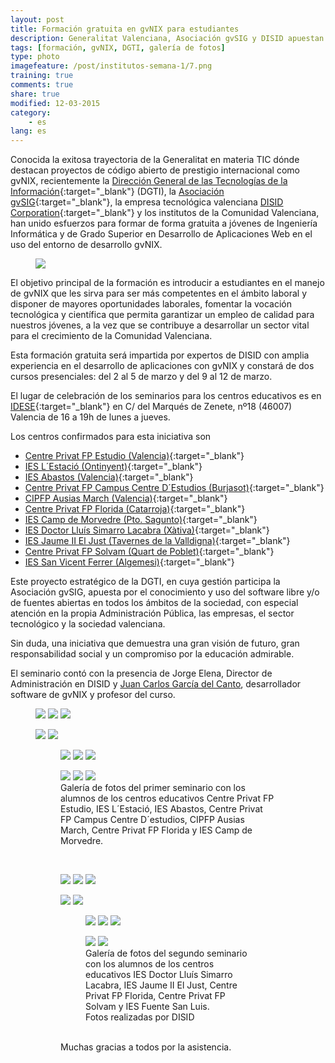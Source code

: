 ```yaml
---
layout: post
title: Formación gratuita en gvNIX para estudiantes
description: Generalitat Valenciana, Asociación gvSIG y DISID apuestan por los futuros ingenieros valencianos
tags: [formación, gvNIX, DGTI, galería de fotos]
type: photo
imagefeature: /post/institutos-semana-1/7.png
training: true
comments: true
share: true
modified: 12-03-2015
category:
    - es
lang: es
---
```


Conocida la exitosa trayectoria de la Generalitat en materia TIC dónde destacan
proyectos de código abierto de prestigio internacional como gvNIX,
recientemente la [Dirección General de las Tecnologías de la Información](http://www.dgti.gva.es/){:target="_blank"} (DGTI),
la [Asociación gvSIG](http://www.gvsig.com){:target="_blank"}, la empresa tecnológica valenciana [DISID Corporation](http://www.disid.com){:target="_blank"} y
los institutos de la Comunidad Valenciana,
han unido esfuerzos para formar de forma gratuita a jóvenes de Ingeniería Informática
y de Grado Superior en Desarrollo de Aplicaciones Web en el uso del entorno de desarrollo gvNIX.

<figure>
  <img src="{{ site.url }}/images/post/gvnix-seminarios-training.png">
</figure>

El objetivo principal de la formación es introducir a estudiantes en el manejo
de gvNIX que les sirva para ser más competentes en el ámbito laboral y
disponer de mayores oportunidades laborales, fomentar la vocación tecnológica
y científica que permita garantizar un empleo de calidad para nuestros jóvenes,
a la vez que se contribuye a desarrollar un sector vital para el crecimiento de
la Comunidad Valenciana.

Esta formación gratuita será impartida por expertos de DISID con amplia
experiencia en el desarrollo de aplicaciones con gvNIX y
constará de dos cursos presenciales: del 2 al 5 de marzo y del 9 al 12 de marzo.

El lugar de celebración de los seminarios para los centros educativos es en
[IDESE](http://www.idese.es/){:target="_blank"} en C/ del Marqués de Zenete,
nº18 (46007) Valencia de 16 a 19h de lunes a jueves.

Los centros confirmados para esta iniciativa son

* [Centre Privat FP Estudio (Valencia)](http://www.grupostudio.es/){:target="_blank"}
* [IES L´Estació (Ontinyent)](http://www.iestacio.com/){:target="_blank"}
* [IES Abastos (Valencia)](http://mestreacasa.gva.es/web/4602504000/){:target="_blank"}
* [Centre Privat FP Campus Centre D´Estudios (Burjasot)](http://www.campusaula.com/){:target="_blank"}
* [CIPFP Ausias March (Valencia)](http://www.ausiasmarch.net/portal/){:target="_blank"}
* [Centre Privat FP Florida (Catarroja)](http://www.floridauniversitaria.es/){:target="_blank"}
* [IES Camp de Morvedre (Pto. Sagunto)](http://www.iescamp.es/){:target="_blank"}
* [IES Doctor Lluís Simarro Lacabra (Xàtiva)](http://ieslluissimarro.org/){:target="_blank"}
* [IES Jaume II El Just (Tavernes de la Valldigna)](http://ieseljust.edu.gva.es/){:target="_blank"}
* [Centre Privat FP Solvam (Quart de Poblet)](http://www.solvam.org/){:target="_blank"}
* [IES San Vicent Ferrer (Algemesi)](http://www.iessantvicent.com/){:target="_blank"}

Este proyecto estratégico de la DGTI, en cuya gestión participa la Asociación gvSIG,
apuesta por el conocimiento y uso del software libre y/o de fuentes abiertas en
todos los ámbitos de la sociedad, con especial atención en la propia Administración Pública,
las empresas, el sector tecnológico y la sociedad valenciana.

Sin duda, una iniciativa que demuestra una gran visión de futuro,
gran responsabilidad social y un compromiso por la educación admirable.


El seminario contó con la presencia de Jorge Elena, Director de Administración en DISID y
[Juan Carlos García del Canto](https://twitter.com/juanCaFx), desarrollador software de gvNIX y profesor del curso.

<figure class="third">
  <a href="{{ site.url }}/images/post/institutos-semana-1/1.png"><img src="{{ site.url }}/images/post/institutos-semana-1/1.png"></a>
  <a href="{{ site.url }}/images/post/institutos-semana-1/2.png"><img src="{{ site.url }}/images/post/institutos-semana-1/2.png"></a>
  <a href="{{ site.url }}/images/post/institutos-semana-1/3.png"><img src="{{ site.url }}/images/post/institutos-semana-1/3.png"></a>
</figure>
<figure class="half">
  <a href="{{ site.url }}/images/post/institutos-semana-1/12.png"><img src="{{ site.url }}/images/post/institutos-semana-1/12.png"></a>
  <a href="{{ site.url }}/images/post/institutos-semana-1/11.png"><img src="{{ site.url }}/images/post/institutos-semana-1/11.png"></a>
</figure>
<figure>
<figure class="third">
    <a href="{{ site.url }}/images/post/institutos-semana-1/5.png"><img src="{{ site.url }}/images/post/institutos-semana-1/5.png"></a>
    <a href="{{ site.url }}/images/post/institutos-semana-1/7.png"><img src="{{ site.url }}/images/post/institutos-semana-1/7.png"></a>
    <a href="{{ site.url }}/images/post/institutos-semana-1/8.png"><img src="{{ site.url }}/images/post/institutos-semana-1/8.png"></a>
</figure>
<figure class="third">
    <a href="{{ site.url }}/images/post/institutos-semana-1/9.png"><img src="{{ site.url }}/images/post/institutos-semana-1/9.png"></a>
    <a href="{{ site.url }}/images/post/institutos-semana-1/10.png"><img src="{{ site.url }}/images/post/institutos-semana-1/10.png"></a>
    <a href="{{ site.url }}/images/post/institutos-semana-1/13.png"><img src="{{ site.url }}/images/post/institutos-semana-1/13.png"></a>
    <figcaption>Galería de fotos del primer seminario con los alumnos de los centros educativos Centre Privat FP Estudio,
    IES L´Estació, IES Abastos, Centre Privat FP Campus Centre D´estudios, CIPFP Ausias March, Centre Privat FP Florida
    y IES Camp de Morvedre.</figcaption>
</figure>
<br>
<figure class="third">
  <a href="{{ site.url }}/images/post/institutos-semana-2/1.png"><img src="{{ site.url }}/images/post/institutos-semana-2/1.png"></a>
  <a href="{{ site.url }}/images/post/institutos-semana-2/2.png"><img src="{{ site.url }}/images/post/institutos-semana-2/2.png"></a>
  <a href="{{ site.url }}/images/post/institutos-semana-2/3.png"><img src="{{ site.url }}/images/post/institutos-semana-2/3.png"></a>
</figure>
<figure class="half">
  <a href="{{ site.url }}/images/post/institutos-semana-2/4.png"><img src="{{ site.url }}/images/post/institutos-semana-2/4.png"></a>
  <a href="{{ site.url }}/images/post/institutos-semana-2/5.png"><img src="{{ site.url }}/images/post/institutos-semana-2/5.png"></a>
</figure>
<figure>
<figure class="third">
    <a href="{{ site.url }}/images/post/institutos-semana-2/6.png"><img src="{{ site.url }}/images/post/institutos-semana-2/6.png"></a>
    <a href="{{ site.url }}/images/post/institutos-semana-2/7.png"><img src="{{ site.url }}/images/post/institutos-semana-2/7.png"></a>
    <a href="{{ site.url }}/images/post/institutos-semana-2/8.png"><img src="{{ site.url }}/images/post/institutos-semana-2/8.png"></a>
</figure>
<figure class="half">
    <a href="{{ site.url }}/images/post/institutos-semana-2/9.png"><img src="{{ site.url }}/images/post/institutos-semana-2/9.png"></a>
    <a href="{{ site.url }}/images/post/institutos-semana-2/10.png"><img src="{{ site.url }}/images/post/institutos-semana-2/10.png"></a>
    <figcaption>
    Galería de fotos del segundo seminario con los alumnos de los centros educativos IES Doctor Lluís Simarro Lacabra, IES Jaume II El Just,
    Centre Privat FP Florida, Centre Privat FP Solvam y IES Fuente San Luis.
        <br>Fotos realizadas por DISID
    </figcaption>
</figure>

<br>
Muchas gracias a todos por la asistencia.
